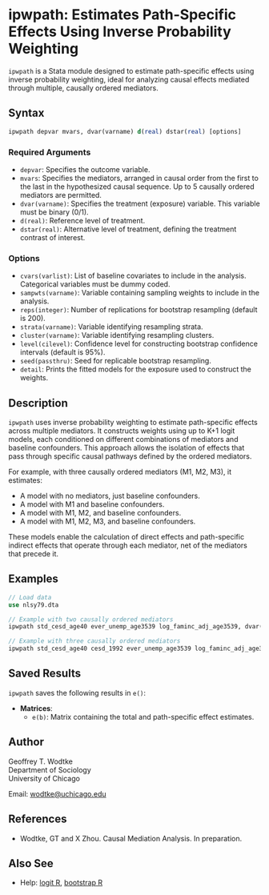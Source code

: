 # ipwpath: Estimates Path-Specific Effects Using Inverse Probability Weighting

`ipwpath` is a Stata module designed to estimate path-specific effects using inverse probability weighting, ideal for analyzing causal effects mediated through multiple, causally ordered mediators.

## Syntax

```stata
ipwpath depvar mvars, dvar(varname) d(real) dstar(real) [options]
```

### Required Arguments

- `depvar`: Specifies the outcome variable.
- `mvars`: Specifies the mediators, arranged in causal order from the first to the last in the hypothesized causal sequence. Up to 5 causally ordered mediators are permitted.
- `dvar(varname)`: Specifies the treatment (exposure) variable. This variable must be binary (0/1).
- `d(real)`: Reference level of treatment.
- `dstar(real)`: Alternative level of treatment, defining the treatment contrast of interest.

### Options

- `cvars(varlist)`: List of baseline covariates to include in the analysis. Categorical variables must be dummy coded.
- `sampwts(varname)`: Variable containing sampling weights to include in the analysis.
- `reps(integer)`: Number of replications for bootstrap resampling (default is 200).
- `strata(varname)`: Variable identifying resampling strata.
- `cluster(varname)`: Variable identifying resampling clusters.
- `level(cilevel)`: Confidence level for constructing bootstrap confidence intervals (default is 95%).
- `seed(passthru)`: Seed for replicable bootstrap resampling.
- `detail`: Prints the fitted models for the exposure used to construct the weights.

## Description

`ipwpath` uses inverse probability weighting to estimate path-specific effects across multiple mediators. It constructs weights using up to K+1 logit models, each conditioned on different combinations of mediators and baseline confounders. This approach allows the isolation of effects that pass through specific causal pathways defined by the ordered mediators.

For example, with three causally ordered mediators (M1, M2, M3), it estimates:
- A model with no mediators, just baseline confounders.
- A model with M1 and baseline confounders.
- A model with M1, M2, and baseline confounders.
- A model with M1, M2, M3, and baseline confounders.

These models enable the calculation of direct effects and path-specific indirect effects that operate through each mediator, net of the mediators that precede it.

## Examples

```stata
// Load data
use nlsy79.dta

// Example with two causally ordered mediators
ipwpath std_cesd_age40 ever_unemp_age3539 log_faminc_adj_age3539, dvar(att22) cvars(female black hispan paredu parprof parinc_prank famsize afqt3) d(1) dstar(0) reps(1000)

// Example with three causally ordered mediators
ipwpath std_cesd_age40 cesd_1992 ever_unemp_age3539 log_faminc_adj_age3539, dvar(att22) cvars(female black hispan paredu parprof parinc_prank famsize afqt3) d(1) dstar(0) reps(1000)
```

## Saved Results

`ipwpath` saves the following results in `e()`:

- **Matrices**:
  - `e(b)`: Matrix containing the total and path-specific effect estimates.

## Author

Geoffrey T. Wodtke  
Department of Sociology  
University of Chicago

Email: [wodtke@uchicago.edu](mailto:wodtke@uchicago.edu)

## References

- Wodtke, GT and X Zhou. Causal Mediation Analysis. In preparation.

## Also See

- Help: [logit R](#), [bootstrap R](#)
```
